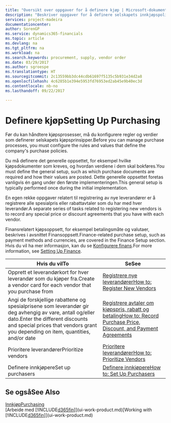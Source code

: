 ```yaml
---
title: "Oversikt over oppgaver for å definere kjøp | Microsoft-dokumentasjon"
description: "Beskriver oppgaver for å definere selskapets innkjøpspolicyer og definere kjøpsprosessene."
services: project-madeira
documentationcenter: 
author: SorenGP
ms.service: dynamics365-financials
ms.topic: article
ms.devlang: na
ms.tgt_pltfrm: na
ms.workload: na
ms.search.keywords: procurement, supply, vendor order
ms.date: 03/29/2017
ms.author: sgroespe
ms.translationtype: HT
ms.sourcegitcommit: 2c13559bb3dc44cdb61697f5135c5b931e34d2a8
ms.openlocfilehash: 4c6285b1e394e5953fd76953ed2ab45e9b40ec3d
ms.contentlocale: nb-no
ms.lasthandoff: 09/22/2017

---
```

# <a name="setting-up-purchasing"></a><span data-ttu-id="c1e06-103">Definere kjøp</span><span class="sxs-lookup"><span data-stu-id="c1e06-103">Setting Up Purchasing</span></span>
<span data-ttu-id="c1e06-104">Før du kan håndtere kjøpsprosesser, må du konfigurere regler og verdier som definerer selskapets kjøpsprinsipper.</span><span class="sxs-lookup"><span data-stu-id="c1e06-104">Before you can manage purchase processes, you must configure the rules and values that define the company's purchase policies.</span></span>

<span data-ttu-id="c1e06-105">Du må definere det generelle oppsettet, for eksempel hvilke kjøpsdokumenter som kreves, og hvordan verdiene i dem skal bokføres.</span><span class="sxs-lookup"><span data-stu-id="c1e06-105">You must define the general setup, such as which purchase documents are required and how their values are posted.</span></span> <span data-ttu-id="c1e06-106">Dette generelle oppsettet foretas vanligvis én gang under den første implementeringen.</span><span class="sxs-lookup"><span data-stu-id="c1e06-106">This general setup is typically performed once during the initial implementation.</span></span>

<span data-ttu-id="c1e06-107">En egen rekke oppgaver relatert til registrering av nye leverandører er å registrere alle spesialpris eller rabattavtaler som du har med hver leverandør.</span><span class="sxs-lookup"><span data-stu-id="c1e06-107">A separate series of tasks related to registering new vendors is to record any special price or discount agreements that you have with each vendor.</span></span>

<span data-ttu-id="c1e06-108">Finansrelatert kjøpsoppsett, for eksempel betalingsmåte og valutaer, beskrives i avsnittet Finansoppsett.</span><span class="sxs-lookup"><span data-stu-id="c1e06-108">Finance-related purchase setup, such as payment methods and currencies, are covered in the Finance Setup section.</span></span> <span data-ttu-id="c1e06-109">Hvis du vil ha mer informasjon, kan du se [Konfigurere finans](finance-setup-finance.md).</span><span class="sxs-lookup"><span data-stu-id="c1e06-109">For more information, see [Setting Up Finance](finance-setup-finance.md).</span></span>

| <span data-ttu-id="c1e06-110">Hvis du vil</span><span class="sxs-lookup"><span data-stu-id="c1e06-110">To</span></span> | <span data-ttu-id="c1e06-111">Se</span><span class="sxs-lookup"><span data-stu-id="c1e06-111">See</span></span> |
| --- | --- |
| <span data-ttu-id="c1e06-112">Opprett et leverandørkort for hver leverandør som du kjøper fra.</span><span class="sxs-lookup"><span data-stu-id="c1e06-112">Create a vendor card for each vendor that you purchase from</span></span>|[<span data-ttu-id="c1e06-113">Registrere nye leverandører</span><span class="sxs-lookup"><span data-stu-id="c1e06-113">How to: Register New Vendors</span></span>](purchasing-how-register-new-vendors.md) |
| <span data-ttu-id="c1e06-114">Angi de forskjellige rabattene og spesialprisene som leverandør gir deg avhengig av vare, antall og/eller dato.</span><span class="sxs-lookup"><span data-stu-id="c1e06-114">Enter the different discounts and special prices that vendors grant you depending on item, quantities, and/or date</span></span> |[<span data-ttu-id="c1e06-115">Registrere avtaler om kjøpspris, rabatt og betaling</span><span class="sxs-lookup"><span data-stu-id="c1e06-115">How to: Record Purchase Price, Discount, and Payment Agreements</span></span>](purchasing-how-record-purchase-price-discount-payment-agreements.md) |
| <span data-ttu-id="c1e06-116">Prioritere leverandører</span><span class="sxs-lookup"><span data-stu-id="c1e06-116">Prioritize vendors</span></span> |[<span data-ttu-id="c1e06-117">Prioritere leverandører</span><span class="sxs-lookup"><span data-stu-id="c1e06-117">How to: Prioritize Vendors</span></span>](purchasing-how-prioritize-vendors.md) |
| <span data-ttu-id="c1e06-118">Definere innkjøpere</span><span class="sxs-lookup"><span data-stu-id="c1e06-118">Set up purchasers</span></span> |[<span data-ttu-id="c1e06-119">Definere innkjøpere</span><span class="sxs-lookup"><span data-stu-id="c1e06-119">How to: Set Up Purchasers</span></span>](purchasing-how-setup-purchasers.md) |

## <a name="see-also"></a><span data-ttu-id="c1e06-120">Se også</span><span class="sxs-lookup"><span data-stu-id="c1e06-120">See Also</span></span>
[<span data-ttu-id="c1e06-121">Innkjøp</span><span class="sxs-lookup"><span data-stu-id="c1e06-121">Purchasing</span></span>](purchasing-manage-purchasing.md)  
<span data-ttu-id="c1e06-122">[Arbeide med [!INCLUDE[d365fin](includes/d365fin_md.md)]](ui-work-product.md)</span><span class="sxs-lookup"><span data-stu-id="c1e06-122">[Working with [!INCLUDE[d365fin](includes/d365fin_md.md)]](ui-work-product.md)</span></span>

